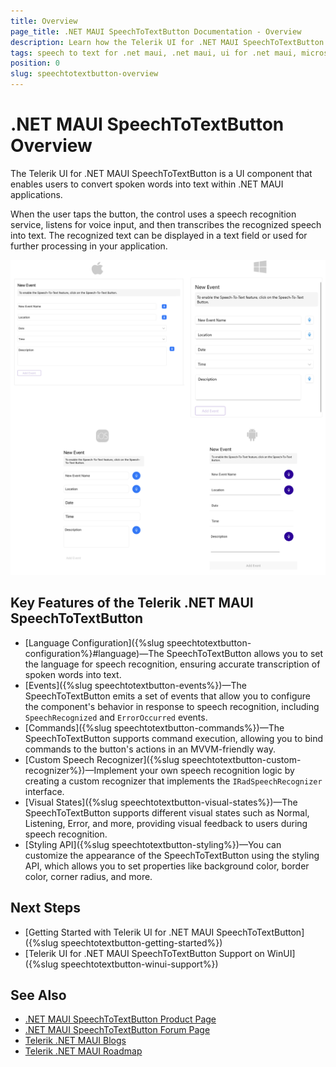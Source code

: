```yaml
---
title: Overview
page_title: .NET MAUI SpeechToTextButton Documentation - Overview
description: Learn how the Telerik UI for .NET MAUI SpeechToTextButton enables seamless speech-to-text conversion in your applications.
tags: speech to text for .net maui, .net maui, ui for .net maui, microsoft .net maui
position: 0
slug: speechtotextbutton-overview
---
```


# .NET MAUI SpeechToTextButton Overview

The Telerik UI for .NET MAUI SpeechToTextButton is a UI component that enables users to convert spoken words into text within .NET MAUI applications.

When the user taps the button, the control uses a speech recognition service, listens for voice input, and then transcribes the recognized speech into text. The recognized text can be displayed in a text field or used for further processing in your application.

![.NET MAUI SpeechToTextButton Overview](images/speechtotextbutton-overview.png)

## Key Features of the Telerik .NET MAUI SpeechToTextButton

* [Language Configuration]({%slug speechtotextbutton-configuration%}#language)&mdash;The SpeechToTextButton allows you to set the language for speech recognition, ensuring accurate transcription of spoken words into text.
* [Events]({%slug speechtotextbutton-events%})&mdash;The SpeechToTextButton emits a set of events that allow you to configure the component's behavior in response to speech recognition, including `SpeechRecognized` and `ErrorOccurred` events.
* [Commands]({%slug speechtotextbutton-commands%})&mdash;The SpeechToTextButton supports command execution, allowing you to bind commands to the button's actions in an MVVM-friendly way.
* [Custom Speech Recognizer]({%slug speechtotextbutton-custom-recognizer%})&mdash;Implement your own speech recognition logic by creating a custom recognizer that implements the `IRadSpeechRecognizer` interface.
* [Visual States]({%slug speechtotextbutton-visual-states%})&mdash;The SpeechToTextButton supports different visual states such as Normal, Listening, Error, and more, providing visual feedback to users during speech recognition.
* [Styling API]({%slug speechtotextbutton-styling%})&mdash;You can customize the appearance of the SpeechToTextButton using the styling API, which allows you to set properties like background color, border color, corner radius, and more.

## Next Steps

- [Getting Started with Telerik UI for .NET MAUI SpeechToTextButton]({%slug speechtotextbutton-getting-started%})
- [Telerik UI for .NET MAUI SpeechToTextButton Support on WinUI]({%slug speechtotextbutton-winui-support%})

## See Also

- [.NET MAUI SpeechToTextButton Product Page](https://www.telerik.com/maui-ui/speechtotextbutton)
- [.NET MAUI SpeechToTextButton Forum Page](https://www.telerik.com/forums/maui?tagId=1764)
- [Telerik .NET MAUI Blogs](https://www.telerik.com/blogs/mobile-net-maui)
- [Telerik .NET MAUI Roadmap](https://www.telerik.com/support/whats-new/maui-ui/roadmap)